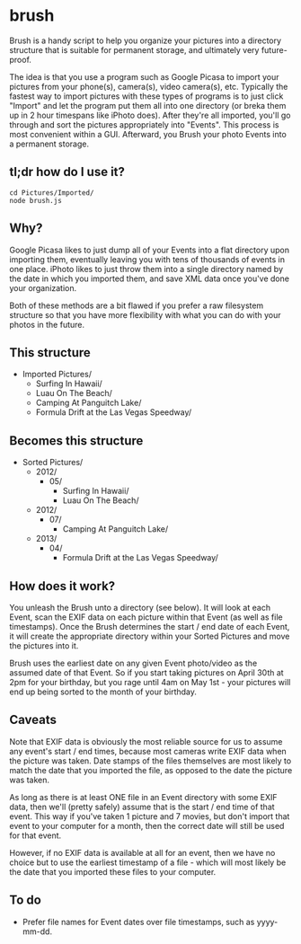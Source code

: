 # brush

Brush is a handy script to help you organize your pictures into a directory structure
that is suitable for permanent storage, and ultimately very future-proof.

The idea is that you use a program such as Google Picasa to import your pictures from
your phone(s), camera(s), video camera(s), etc. Typically the fastest way to
import pictures with these types of programs is to just click "Import" and let the
program put them all into one directory (or breka them up in 2 hour timespans like
iPhoto does). After they're all imported, you'll go through and sort the pictures
appropriately into "Events". This process is most convenient within a GUI. Afterward,
you Brush your photo Events into a permanent storage.

## tl;dr how do I use it?

```
cd Pictures/Imported/
node brush.js
```

## Why?

Google Picasa likes to just dump all of your Events into a flat directory upon
importing them, eventually leaving you with tens of thousands of events in one place.
iPhoto likes to just throw them into a single directory named by the date in which
you imported them, and save XML data once you've done your organization.

Both of these methods are a bit flawed if you prefer a raw filesystem structure so
that you have more flexibility with what you can do with your photos in the future.

## This structure

* Imported Pictures/
	* Surfing In Hawaii/
	* Luau On The Beach/
	* Camping At Panguitch Lake/
	* Formula Drift at the Las Vegas Speedway/

## Becomes this structure

* Sorted Pictures/
	* 2012/
		* 05/
			* Surfing In Hawaii/
			* Luau On The Beach/
	* 2012/
		* 07/
			* Camping At Panguitch Lake/
	* 2013/
		* 04/
			* Formula Drift at the Las Vegas Speedway/

## How does it work?

You unleash the Brush unto a directory (see below). It will look at each Event,
scan the EXIF data on each picture within that Event (as well as file timestamps).
Once the Brush determines the start / end date of each Event, it will create the
appropriate directory within your Sorted Pictures and move the pictures into it.

Brush uses the earliest date on any given Event photo/video as the assumed date
of that Event. So if you start taking pictures on April 30th at 2pm for your
birthday, but you rage until 4am on May 1st - your pictures will end up being
sorted to the month of your birthday.

## Caveats

Note that EXIF data is obviously the most reliable source for us to assume any
event's start / end times, because most cameras write EXIF data when the picture
was taken. Date stamps of the files themselves are most likely to match the date
that you imported the file, as opposed to the date the picture was taken.

As long as there is at least ONE file in an Event directory with some EXIF data,
then we'll (pretty safely) assume that is the start / end time of that event.
This way if you've taken 1 picture and 7 movies, but don't import that event to
your computer for a month, then the correct date will still be used for that
event.

However, if no EXIF data is available at all for an event, then we have no choice
but to use the earliest timestamp of a file - which will most likely be the
date that you imported these files to your computer.

## To do

* Prefer file names for Event dates over file timestamps, such as yyyy-mm-dd.

